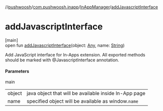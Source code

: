 //[pushwoosh](../../../index.md)/[com.pushwoosh.inapp](../index.md)/[InAppManager](index.md)/[addJavascriptInterface](add-javascript-interface.md)

# addJavascriptInterface

[main]\
open fun [addJavascriptInterface](add-javascript-interface.md)(object: [Any](https://kotlinlang.org/api/latest/jvm/stdlib/kotlin-stdlib/kotlin/-any/index.html), name: [String](https://developer.android.com/reference/kotlin/java/lang/String.html))

Add JavaScript interface for In-Apps extension. All exported methods should be marked with @JavascriptInterface annotation.

#### Parameters

main

| | |
|---|---|
| object | java object that will be available inside In-App page |
| name | specified object will be available as window.`name` |
